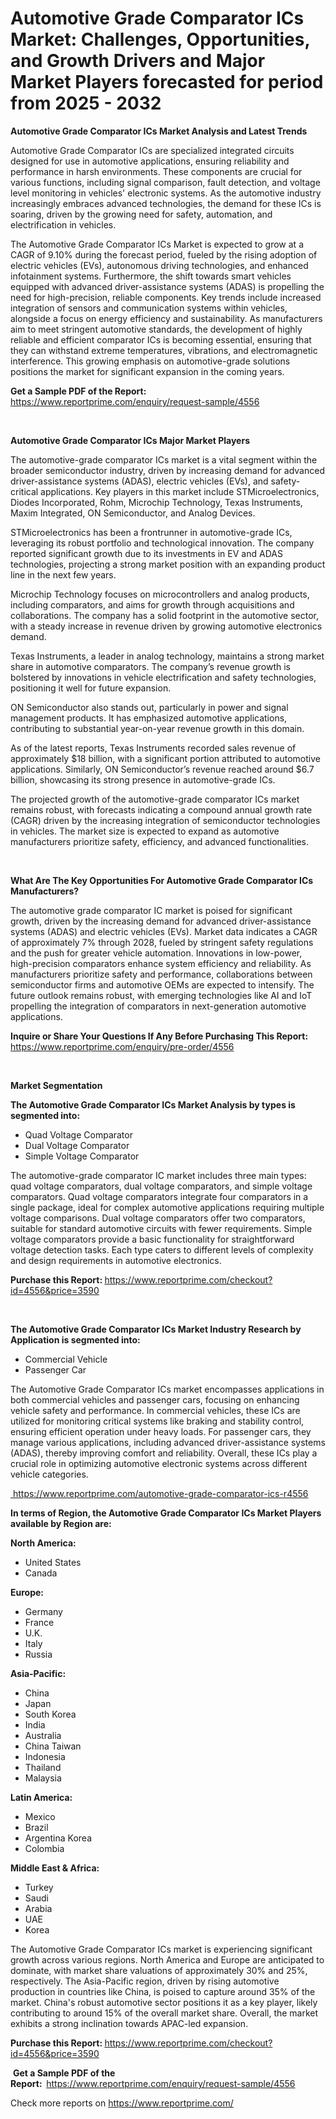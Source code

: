 <p><h1>Automotive Grade Comparator ICs Market: Challenges, Opportunities, and Growth Drivers and Major Market Players forecasted for period from 2025 - 2032</h1></p><p><strong>Automotive Grade Comparator ICs Market Analysis and Latest Trends</strong></p>
<p><p>Automotive Grade Comparator ICs are specialized integrated circuits designed for use in automotive applications, ensuring reliability and performance in harsh environments. These components are crucial for various functions, including signal comparison, fault detection, and voltage level monitoring in vehicles' electronic systems. As the automotive industry increasingly embraces advanced technologies, the demand for these ICs is soaring, driven by the growing need for safety, automation, and electrification in vehicles.</p><p>The Automotive Grade Comparator ICs Market is expected to grow at a CAGR of 9.10% during the forecast period, fueled by the rising adoption of electric vehicles (EVs), autonomous driving technologies, and enhanced infotainment systems. Furthermore, the shift towards smart vehicles equipped with advanced driver-assistance systems (ADAS) is propelling the need for high-precision, reliable components. Key trends include increased integration of sensors and communication systems within vehicles, alongside a focus on energy efficiency and sustainability. As manufacturers aim to meet stringent automotive standards, the development of highly reliable and efficient comparator ICs is becoming essential, ensuring that they can withstand extreme temperatures, vibrations, and electromagnetic interference. This growing emphasis on automotive-grade solutions positions the market for significant expansion in the coming years.</p></p>
<p><strong>Get a Sample PDF of the Report:&nbsp;</strong> <a href="https://www.reportprime.com/enquiry/request-sample/4556?utm_campaign=3509&utm_medium=2&utm_source=Github&utm_content=ia&utm_term=19032025&utm_id=automotive-grade-comparator-ics">https://www.reportprime.com/enquiry/request-sample/4556</a></p>
<p>&nbsp;</p>
<p><strong>Automotive Grade Comparator ICs Major Market Players</strong></p>
<p><p>The automotive-grade comparator ICs market is a vital segment within the broader semiconductor industry, driven by increasing demand for advanced driver-assistance systems (ADAS), electric vehicles (EVs), and safety-critical applications. Key players in this market include STMicroelectronics, Diodes Incorporated, Rohm, Microchip Technology, Texas Instruments, Maxim Integrated, ON Semiconductor, and Analog Devices.</p><p>STMicroelectronics has been a frontrunner in automotive-grade ICs, leveraging its robust portfolio and technological innovation. The company reported significant growth due to its investments in EV and ADAS technologies, projecting a strong market position with an expanding product line in the next few years.</p><p>Microchip Technology focuses on microcontrollers and analog products, including comparators, and aims for growth through acquisitions and collaborations. The company has a solid footprint in the automotive sector, with a steady increase in revenue driven by growing automotive electronics demand.</p><p>Texas Instruments, a leader in analog technology, maintains a strong market share in automotive comparators. The company’s revenue growth is bolstered by innovations in vehicle electrification and safety technologies, positioning it well for future expansion.</p><p>ON Semiconductor also stands out, particularly in power and signal management products. It has emphasized automotive applications, contributing to substantial year-on-year revenue growth in this domain. </p><p>As of the latest reports, Texas Instruments recorded sales revenue of approximately $18 billion, with a significant portion attributed to automotive applications. Similarly, ON Semiconductor’s revenue reached around $6.7 billion, showcasing its strong presence in automotive-grade ICs.</p><p>The projected growth of the automotive-grade comparator ICs market remains robust, with forecasts indicating a compound annual growth rate (CAGR) driven by the increasing integration of semiconductor technologies in vehicles. The market size is expected to expand as automotive manufacturers prioritize safety, efficiency, and advanced functionalities.</p></p>
<p>&nbsp;</p>
<p><strong>What Are The Key Opportunities For Automotive Grade Comparator ICs Manufacturers?</strong></p>
<p><p>The automotive grade comparator IC market is poised for significant growth, driven by the increasing demand for advanced driver-assistance systems (ADAS) and electric vehicles (EVs). Market data indicates a CAGR of approximately 7% through 2028, fueled by stringent safety regulations and the push for greater vehicle automation. Innovations in low-power, high-precision comparators enhance system efficiency and reliability. As manufacturers prioritize safety and performance, collaborations between semiconductor firms and automotive OEMs are expected to intensify. The future outlook remains robust, with emerging technologies like AI and IoT propelling the integration of comparators in next-generation automotive applications.</p></p>
<p><strong>Inquire or Share Your Questions If Any Before Purchasing This Report:</strong> <a href="https://www.reportprime.com/enquiry/pre-order/4556?utm_campaign=3509&utm_medium=2&utm_source=Github&utm_content=ia&utm_term=19032025&utm_id=automotive-grade-comparator-ics">https://www.reportprime.com/enquiry/pre-order/4556</a></p>
<p>&nbsp;</p>
<p><strong>Market Segmentation</strong></p>
<p><strong>The Automotive Grade Comparator ICs Market Analysis by types is segmented into:</strong></p>
<p><ul><li>Quad Voltage Comparator</li><li>Dual Voltage Comparator</li><li>Simple Voltage Comparator</li></ul></p>
<p><p>The automotive-grade comparator IC market includes three main types: quad voltage comparators, dual voltage comparators, and simple voltage comparators. Quad voltage comparators integrate four comparators in a single package, ideal for complex automotive applications requiring multiple voltage comparisons. Dual voltage comparators offer two comparators, suitable for standard automotive circuits with fewer requirements. Simple voltage comparators provide a basic functionality for straightforward voltage detection tasks. Each type caters to different levels of complexity and design requirements in automotive electronics.</p></p>
<p><strong>Purchase this Report:&nbsp;</strong><a href="https://www.reportprime.com/checkout?id=4556&price=3590&utm_campaign=3509&utm_medium=2&utm_source=Github&utm_content=ia&utm_term=19032025&utm_id=automotive-grade-comparator-ics">https://www.reportprime.com/checkout?id=4556&price=3590</a></p>
<p>&nbsp;</p>
<p><strong>The Automotive Grade Comparator ICs Market Industry Research by Application is segmented into:</strong></p>
<p><ul><li>Commercial Vehicle</li><li>Passenger Car</li></ul></p>
<p><p>The Automotive Grade Comparator ICs market encompasses applications in both commercial vehicles and passenger cars, focusing on enhancing vehicle safety and performance. In commercial vehicles, these ICs are utilized for monitoring critical systems like braking and stability control, ensuring efficient operation under heavy loads. For passenger cars, they manage various applications, including advanced driver-assistance systems (ADAS), thereby improving comfort and reliability. Overall, these ICs play a crucial role in optimizing automotive electronic systems across different vehicle categories.</p></p>
<p><a href="https://www.reportprime.com/automotive-grade-comparator-ics-r4556?utm_campaign=3509&utm_medium=2&utm_source=Github&utm_content=ia&utm_term=19032025&utm_id=automotive-grade-comparator-ics">&nbsp;https://www.reportprime.com/automotive-grade-comparator-ics-r4556</a></p>
<p><strong>In terms of Region, the Automotive Grade Comparator ICs Market Players available by Region are:</strong></p>
<p>
    <p> <strong> North America: </strong>
        <ul>
            <li>United States</li>
            <li>Canada</li>
        </ul>
        </p> 
    <p> <strong> Europe: </strong>
        <ul>
            <li>Germany</li>
            <li>France</li>
            <li>U.K.</li>
            <li>Italy</li>
            <li>Russia</li>
        </ul>
        </p> 
    <p> <strong> Asia-Pacific: </strong>
        <ul>
            <li>China</li>
            <li>Japan</li>
            <li>South Korea</li>
            <li>India</li>
            <li>Australia</li>
            <li>China Taiwan</li>
            <li>Indonesia</li>
            <li>Thailand</li>
            <li>Malaysia</li>
        </ul>
        </p> 
    <p> <strong> Latin America: </strong>
        <ul>
            <li>Mexico</li>
            <li>Brazil</li>
            <li>Argentina Korea</li>
            <li>Colombia</li>
        </ul>
        </p> 
    <p> <strong> Middle East & Africa: </strong>
        <ul>
            <li>Turkey</li>
            <li>Saudi</li>
            <li>Arabia</li>
            <li>UAE</li>
            <li>Korea</li>
        </ul>
    </p>
    </p>
<p><p>The Automotive Grade Comparator ICs market is experiencing significant growth across various regions. North America and Europe are anticipated to dominate, with market share valuations of approximately 30% and 25%, respectively. The Asia-Pacific region, driven by rising automotive production in countries like China, is poised to capture around 35% of the market. China's robust automotive sector positions it as a key player, likely contributing to around 15% of the overall market share. Overall, the market exhibits a strong inclination towards APAC-led expansion.</p></p>
<p><strong>Purchase this Report: </strong><a href="https://www.reportprime.com/checkout?id=4556&price=3590&utm_campaign=3509&utm_medium=2&utm_source=Github&utm_content=ia&utm_term=19032025&utm_id=automotive-grade-comparator-ics">https://www.reportprime.com/checkout?id=4556&price=3590</a></p>
<p>&nbsp;<strong>Get a Sample PDF of the Report:&nbsp;&nbsp;</strong><a href="https://www.reportprime.com/enquiry/request-sample/4556?utm_campaign=3509&utm_medium=2&utm_source=Github&utm_content=ia&utm_term=19032025&utm_id=automotive-grade-comparator-ics">https://www.reportprime.com/enquiry/request-sample/4556</a></p>
<p><strong></strong></p>
<p>Check more reports on <a href="https://www.reportprime.com/?utm_campaign=3509&utm_medium=2&utm_source=Github&utm_content=ia&utm_term=19032025&utm_id=automotive-grade-comparator-ics">https://www.reportprime.com/</a></p>